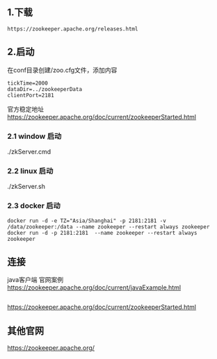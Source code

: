 ## 1.下载

```http
https://zookeeper.apache.org/releases.html
```

## 2.启动

在conf目录创建/zoo.cfg文件，添加内容

```zookeeper
tickTime=2000
dataDir=../zookeeperData
clientPort=2181
```

官方稳定地址
https://zookeeper.apache.org/doc/current/zookeeperStarted.html

### 2.1 window 启动

./zkServer.cmd

### 2.2 linux 启动

./zkServer.sh

### 2.3 docker 启动

```docker
docker run -d -e TZ="Asia/Shanghai" -p 2181:2181 -v /data/zookeeper:/data --name zookeeper --restart always zookeeper
docker run -d -p 2181:2181  --name zookeeper --restart always zookeeper
```

## 连接

java客户端
官网案例
https://zookeeper.apache.org/doc/current/javaExample.html

```java

```

https://zookeeper.apache.org/doc/current/zookeeperStarted.html

## 其他官网

https://zookeeper.apache.org/
